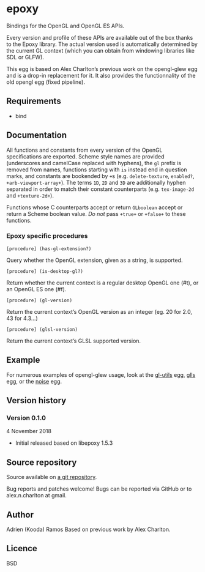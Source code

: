 # epoxy

Bindings for the OpenGL and OpenGL ES APIs.

Every version and profile of these APIs are available out of the box thanks to the Epoxy library. The actual version used is automatically determined by the current GL context (which you can obtain from windowing libraries like SDL or GLFW).

This egg is based on Alex Charlton’s previous work on the opengl-glew egg and is a drop-in replacement for it. It also provides the functionnality of the old opengl egg (fixed pipeline).

## Requirements

- bind

## Documentation

All functions and constants from every version of the OpenGL specifications are exported. Scheme style names are provided (underscores and camelCase replaced with hyphens), the `gl` prefix is removed from names, functions starting with `is` instead end in question marks, and constants are bookended by `+`s (e.g. `delete-texture`, `enabled?`, `+arb-viewport-array+`). The terms `1D`, `2D` and `3D` are additionally hyphen separated in order to match their constant counterparts (e.g. `tex-image-2d` and `+texture-2d+`).

Functions whose C counterparts accept or return `GLboolean` accept or return a Scheme boolean value. *Do not* pass `+true+` or `+false+` to these functions.

### Epoxy specific procedures

    [procedure] (has-gl-extension?)

Query whether the OpenGL extension, given as a string, is supported.

    [procedure] (is-desktop-gl?)

Return whether the current context is a regular desktop OpenGL one (#t), or an OpenGL ES one (#f).

    [procedure] (gl-version)

Return the current context’s OpenGL version as an integer (eg. 20 for 2.0, 43 for 4.3…)

    [procedure] (glsl-version)

Return the current context’s GLSL supported version.

## Example
For numerous examples of opengl-glew usage, look at the [gl-utils](http://wiki.call-cc.org/eggref/4/gl-utils) egg, [glls](http://wiki.call-cc.org/eggref/4/glls) egg, or the [noise](http://wiki.call-cc.org/eggref/4/noise) egg.

## Version history
### Version 0.1.0
4 November 2018

* Initial released based on libepoxy 1.5.3

## Source repository
Source available on [a git repository](https://www.upyum.com/cgit.cgi/epoxy).

Bug reports and patches welcome! Bugs can be reported via GitHub or to alex.n.charlton at gmail.

## Author
Adrien (Kooda) Ramos
Based on previous work by Alex Charlton.

## Licence
BSD
